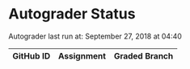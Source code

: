 # Autograder Status
Autograder last run at: September 27, 2018 at 04:40

| GitHub ID | Assignment | Graded Branch |
|-----------|------------|---------------|

